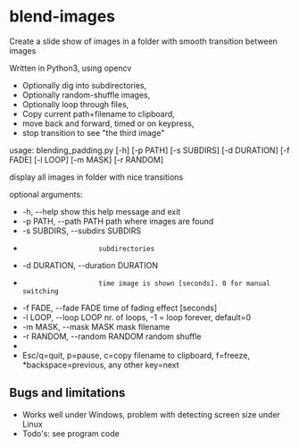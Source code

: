 # blend-images

Create a slide show of images in a folder with smooth transition between images

Written in Python3, using opencv

* Optionally dig into subdirectories, 
* Optionally random-shuffle images, 
* Optionally loop through files, 
* Copy current path+filename to clipboard, 
* move back and forward, timed or on keypress, 
* stop transition to see "the third image"

usage: blending_padding.py [-h] [-p PATH] [-s SUBDIRS] [-d DURATION] [-f FADE]
                           [-l LOOP] [-m MASK] [-r RANDOM]

display all images in folder with nice transitions

optional arguments:
*  -h, --help            show this help message and exit
*  -p PATH, --path PATH  path where images are found
*  -s SUBDIRS, --subdirs SUBDIRS
*                        subdirectories
*  -d DURATION, --duration DURATION
*                        time image is shown [seconds]. 0 for manual switching
*  -f FADE, --fade FADE  time of fading effect [seconds]
*  -l LOOP, --loop LOOP  nr. of loops, -1 = loop forever, default=0
*  -m MASK, --mask MASK  mask filename
*  -r RANDOM, --random RANDOM random shuffle
*
* Esc/q=quit, p=pause, c=copy filename to clipboard, f=freeze,
*backspace=previous, any other key=next

## Bugs and limitations
* Works well under Windows, problem with detecting screen size under Linux
* Todo's: see program code

